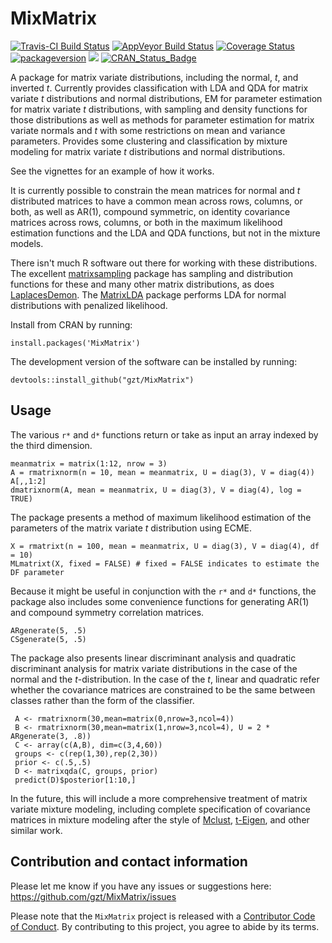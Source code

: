 # MixMatrix

 [![Travis-CI Build Status](https://travis-ci.org/gzt/MixMatrix.svg?branch=master)](https://travis-ci.org/gzt/MixMatrix)
 [![AppVeyor Build Status](https://ci.appveyor.com/api/projects/status/github/gzt/MixMatrix?branch=master&svg=true)](https://ci.appveyor.com/project/gzt/MixMatrix)
 [![Coverage Status](https://img.shields.io/codecov/c/github/gzt/MixMatrix/master.svg)](https://codecov.io/github/gzt/MixMatrix?branch=master)
[![packageversion](https://img.shields.io/badge/Package%20version-0.2.1%20-orange.svg?style=flat-square)](https://github.com/gzt/MixMatrix/releases)
[![](https://cranlogs.r-pkg.org/badges/month/MixMatrix)](https://cran.r-project.org/package=MixMatrix)
[![CRAN\_Status\_Badge](http://www.r-pkg.org/badges/version/MixMatrix)](https://cran.r-project.org/package=MixMatrix)


A package for matrix variate distributions, including the normal, *t*, and 
inverted *t*. Currently provides classification with LDA and QDA for matrix 
variate *t* distributions and normal distributions, EM for parameter 
estimation for matrix variate *t* distributions,  with sampling and density 
functions for those distributions  as well as methods for parameter 
estimation for matrix variate normals and *t* with some restrictions on mean 
and variance parameters. Provides some clustering and classification by mixture 
modeling for matrix variate *t* distributions and normal distributions.

See the vignettes for an example of how it works.

It is currently possible to constrain the mean matrices for normal and *t* 
distributed matrices to have a common mean across rows, columns, or both, as 
well as AR(1), compound symmetric, on identity covariance matrices across rows, 
columns, or both in the maximum likelihood estimation functions and the LDA and
QDA functions, but not in the mixture models.


There isn't much R software out there for working with these distributions. The 
excellent [matrixsampling](https://cran.r-project.org/package=matrixsampling) 
package has sampling and distribution functions for these and many other matrix 
distributions,
as does [LaplacesDemon](https://cran.r-project.org/package=LaplacesDemon). The
[MatrixLDA](https://cran.r-project.org/package=MatrixLDA) package performs LDA 
for normal distributions with penalized likelihood.

Install from CRAN by running:

    install.packages('MixMatrix')

The development version of the software can be installed by running:

    devtools::install_github("gzt/MixMatrix")
	
## Usage

The various `r*` and `d*` functions return or take as input an array indexed by 
the third dimension.

```
meanmatrix = matrix(1:12, nrow = 3)
A = rmatrixnorm(n = 10, mean = meanmatrix, U = diag(3), V = diag(4))
A[,,1:2]
dmatrixnorm(A, mean = meanmatrix, U = diag(3), V = diag(4), log = TRUE)
```

The package presents a method of maximum likelihood estimation of the parameters 
of the matrix variate *t* distribution using ECME.

```
X = rmatrixt(n = 100, mean = meanmatrix, U = diag(3), V = diag(4), df = 10)
MLmatrixt(X, fixed = FALSE) # fixed = FALSE indicates to estimate the DF parameter
```

Because it might be useful in conjunction with the `r*` and `d*` functions, the 
package also includes some convenience functions for generating AR(1) and 
compound symmetry correlation matrices.

```
ARgenerate(5, .5)
CSgenerate(5, .5)
```

The package also presents linear discriminant analysis and quadratic 
discriminant analysis for matrix variate distributions in the case of the 
normal and the *t*-distribution. In the case of the *t*, linear and quadratic 
refer whether the covariance matrices are constrained to be the same between 
classes rather than the form of the classifier.

```
 A <- rmatrixnorm(30,mean=matrix(0,nrow=3,ncol=4))
 B <- rmatrixnorm(30,mean=matrix(1,nrow=3,ncol=4), U = 2 * ARgenerate(3, .8))
 C <- array(c(A,B), dim=c(3,4,60))
 groups <- c(rep(1,30),rep(2,30))
 prior <- c(.5,.5)
 D <- matrixqda(C, groups, prior)
 predict(D)$posterior[1:10,]
```

In the future, this will include a more comprehensive treatment of matrix variate 
mixture modeling, including complete specification of covariance matrices in 
mixture modeling after the style of [Mclust](https://cran.r-project.org/package=mclust), 
[t-Eigen](https://cran.r-project.org/package=teigen), and other similar work.

## Contribution and contact information	

Please let me know if you have any issues or suggestions here: 
https://github.com/gzt/MixMatrix/issues

Please note that the `MixMatrix` project is released with a 
[Contributor Code of Conduct](https://gzt.github.io/MixMatrix/CODE_OF_CONDUCT.html). 
By contributing to this project, you agree to abide by its terms.

